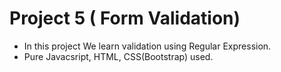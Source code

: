 # Project 5 ( Form Validation)

* In this project We learn validation using Regular Expression.
* Pure Javacsript, HTML, CSS(Bootstrap) used.
